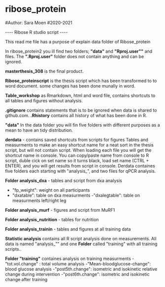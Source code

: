 # ribose_protein
#Author: Sara Moen
#2020-2021



---- Ribose R studio script ----

This read me file has a purpose of explain data folder of Ribose_protein


In ribose_protein2 you ill find two folders; **"data"** and **"Rproj.user""** and files.
The **".Rproj.user"** folder does not contain anything and can be ignored.

**masterthesis_308** is the final product.

**Ribose_proteinscript** is the thesis script which has been transformed to to word document. some changes has been done munally in word.

**Table_workshop** as Rmarkdown, html and word file, contains shortcuts to all tables and figures without analysis.

**.gitignore** contains statements that is to be ignored when data is shared to github.com.
**.Rhistory** contains all history of what has been done in R. 

**"data"**
In the data folder you will fin five folders with different purposes as a mean to have an tidy distribution.

**derdata** - contains saved shortcuts from scripts for figures
Tables and measurments to make an easy shortcut name for a neat sort in the thesis script, but will not contain script. When loading each file you will get the shortcut name in console. You can copy/paste name from console to R script, duble cick on set name so it turns black, load set name (CTRL + ENTER), and you will get results from script in console.
Derdata containes five folders each starting with "analysis_", and two files for qPCR analysis.

**Folder analysis_dxa** - tables and script from dxa analysis
- "fp_weight": weight on all participants
- "dxatable": table on dxa measurments
-"dxalegtable": table on measurments left/right leg

**Folder analysis_murf** - figures and script from MuRF1 

**Folder analysis_nutrition** - tables for nutrition

**Folder analysis_trainin** - tables and figures at all training data



**Statistic analysis** contains all R script analysis done on measurements. All data is named "analysis_"" and one **Folder** called "training" with all training scripts..

**Folder "training"** containes analysis on training measurments
-"tot.vol.change" : total volume analysis
-"Mean-bloodglucose-change": blood glucose analysis
-"post5th.change": isometric and isokinetic relative change during intervention
-"post6th.change": isometric and isokinetic change after training





